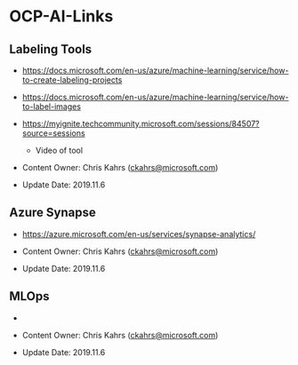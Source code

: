 # OCP-AI-Links

## Labeling Tools

* https://docs.microsoft.com/en-us/azure/machine-learning/service/how-to-create-labeling-projects
* https://docs.microsoft.com/en-us/azure/machine-learning/service/how-to-label-images
* https://myignite.techcommunity.microsoft.com/sessions/84507?source=sessions
    * Video of tool

* Content Owner: Chris Kahrs (ckahrs@microsoft.com)
* Update Date: 2019.11.6

## Azure Synapse

* https://azure.microsoft.com/en-us/services/synapse-analytics/

* Content Owner: Chris Kahrs (ckahrs@microsoft.com)
* Update Date: 2019.11.6

## MLOps

* 

* Content Owner: Chris Kahrs (ckahrs@microsoft.com)
* Update Date: 2019.11.6
